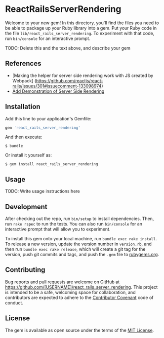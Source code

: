 # ReactRailsServerRendering

Welcome to your new gem! In this directory, you'll find the files you need to be able to package up your Ruby library into a gem. Put your Ruby code in the file `lib/react_rails_server_rendering`. To experiment with that code, run `bin/console` for an interactive prompt.

TODO: Delete this and the text above, and describe your gem

## References
* [Making the helper for server side rendering work with JS created by Webpack] (https://github.com/reactjs/react-rails/issues/301#issuecomment-133098974)
* [Add Demonstration of Server Side Rendering](https://github.com/justin808/react-webpack-rails-tutorial/issues/2)

## Installation

Add this line to your application's Gemfile:

```ruby
gem 'react_rails_server_rendering'
```

And then execute:

    $ bundle

Or install it yourself as:

    $ gem install react_rails_server_rendering

## Usage

TODO: Write usage instructions here

## Development

After checking out the repo, run `bin/setup` to install dependencies. Then, run `rake rspec` to run the tests. You can also run `bin/console` for an interactive prompt that will allow you to experiment.

To install this gem onto your local machine, run `bundle exec rake install`. To release a new version, update the version number in `version.rb`, and then run `bundle exec rake release`, which will create a git tag for the version, push git commits and tags, and push the `.gem` file to [rubygems.org](https://rubygems.org).

## Contributing

Bug reports and pull requests are welcome on GitHub at https://github.com/[USERNAME]/react_rails_server_rendering. This project is intended to be a safe, welcoming space for collaboration, and contributors are expected to adhere to the [Contributor Covenant](contributor-covenant.org) code of conduct.


## License

The gem is available as open source under the terms of the [MIT License](http://opensource.org/licenses/MIT).

